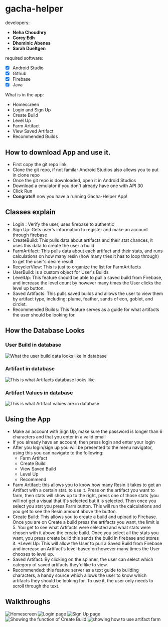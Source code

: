 # gacha-helper

developers: 
* **Neha Choudhry**
* **Corey Edh**
* **Dhominic Abenes**
* **Sarah Dueltgen**

required software: 
* [x] Android Studio
* [x] Github
* [x] Firebase
* [x] Java

What is in the app:
* Homescreen
* Login and Sign Up
* Create Build
* Level Up
* Farm Artifact
* View Saved Artifact
* Recommended Builds

## How to download App and use it.
* First copy the git repo link
* Clone the git repo, if not familar Android Studios also allows you to put in clone repo
* Once the git repo is downloaded, open it in Android Studios
* Download a emulator if you don't already have one with API 30
* Click Run
* **Congrats!!** now you have a running Gacha-Helper App!

## Classes explain

* Login : Verify the user, uses firebase to authentic
* Sign Up: Gets user's information to register and make an account through firebase
* CreateBuild: This pulls data about artifacts and their stat chances, it uses this data to create the user a build
* FarmArtifact: This pulls data about each artifact and their stats, and runs calculations on how many resin (how many tries it has to loop through) to get the user's desire result
* RecyclerView: This is just to organize the list for FarmArtifacts
* UserBuild: is a custom object for User's Builds
* LevelUp: This feature should be able to pull a saved build from Firebase, and increase the level count by however many times the User clicks the level up button. 
* Saved Artifacts: This pulls saved builds and allows the user to view them by artifact type, including: plume, feather, sands of eon, goblet, and circlet.
* Recommended Builds: This feature serves as a guide for what artifacts the user should be looking for.

## How the Database Looks
### User Build in database
<img src='userbuild_database.png' title='User Build Database example' alt='What the user build data looks like in database' />

### Artifact in database
<img src='artifact_database.png' title='Artifact Database Example' alt='This is what Artifacts database looks like' />

### Artifact Values in database
<img src='artifactvalues_database.png' title='Artifact Values Database Example' alt='This is what Artifact values are in database' />


## Using the App
* Make an account with Sign Up, make sure the password is longer than 6 characters
and that you enter in a valid email
* If you already have an account, then press login and enter your login
* After you login/sign up you will be presented to the menu navigator, using this you can navigate to the following:
	* Farm Artifact
	* Create Build
	* View Saved Build
	* Level Up
	* Recommend
* Farm Artifact: this allows you to know how many Resin it takes to get an Artifact with a certain stat.
to use it. Press on the artifact you want to farm, then stats will show up to the right, press one of those stats (you will not get a visual that it's selected but it is selected. Then once you select you stat you press Farm button. This will run the calculations and you get to see the Resin amount above the button.
* Create Build: This allows you to create a build and upload to Firebase. Once you are on Create a build press the artifacts you want, the limit is 5. You get to see what Artifacts were selected and what stats were chosen with it above the create build. Once you select all the stats you want, you press create build this sends the build in firebase and stores it.
*Level Up: This will allow the User to pull a Saved Build from Firebase and increase an Artifact's level based on however many times the User chooses to level up. 
* Saved Artifact: By clicking on the spinner, the user can select which category of saved artifacts they'd like to view.
* Recommended: this feature server as a text guide to building characters, a handy source which allows the user to know which artifacts they should be looking for. To use it, the user only needs to scroll through the text.

## Walkthroughs
<img src='gacha_homescreen.png' title='Homescreen' alt='Homescreen' />

<img src='gacha_login.png' title='Login Page' alt="Login page" />

<img src='gacha_signup.png' title='Sign Up Page' alt='Sign Up page' />

<img src='createbuild.gif' title='Create Build' alt='Showing the function of Create Build' />

<img src='FarmArtifact.gif' title='Artifact Farm Demo' alt='showing how to use artifact farm' />
